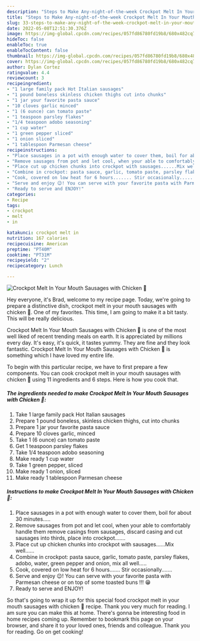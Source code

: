 ```yaml
---
description: "Steps to Make Any-night-of-the-week Crockpot Melt In Your Mouth Sausages with Chicken 🐔"
title: "Steps to Make Any-night-of-the-week Crockpot Melt In Your Mouth Sausages with Chicken 🐔"
slug: 33-steps-to-make-any-night-of-the-week-crockpot-melt-in-your-mouth-sausages-with-chicken
date: 2022-05-08T12:51:30.376Z
image: https://img-global.cpcdn.com/recipes/057fd86780fd19b8/680x482cq70/crockpot-melt-in-your-mouth-sausages-with-chicken-recipe-main-photo.jpg
hideToc: false
enableToc: true
enableTocContent: false
thumbnail: https://img-global.cpcdn.com/recipes/057fd86780fd19b8/680x482cq70/crockpot-melt-in-your-mouth-sausages-with-chicken-recipe-main-photo.jpg
cover: https://img-global.cpcdn.com/recipes/057fd86780fd19b8/680x482cq70/crockpot-melt-in-your-mouth-sausages-with-chicken-recipe-main-photo.jpg
author: Dylan Cortez
ratingvalue: 4.4
reviewcount: 3
recipeingredient:
- "1 large family pack Hot Italian sausages"
- "1 pound boneless skinless chicken thighs cut into chunks"
- "1 jar your favorite pasta sauce"
- "10 cloves garlic minced"
- "1 (6 ounce) can tomato paste"
- "1 teaspoon parsley flakes"
- "1/4 teaspoon adobo seasoning"
- "1 cup water"
- "1 green pepper sliced"
- "1 onion sliced"
- "1 tablespoon Parmesan cheese"
recipeinstructions:
- "Place sausages in a pot with enough water to cover them, boil for about 30 minutes....."
- "Remove sausages from pot and let cool, when your able to comfortably handle them remove casings from sausages, discard casing and cut sausages into thirds, place into crockpot......."
- "Place cut up chicken chunks into crockpot with sausages......Mix well......"
- "Combine in crockpot: pasta sauce, garlic, tomato paste, parsley flakes, adobo, water, green pepper and onion, mix all well....."
- "Cook, covered on low heat for 6 hours....... Stir occasionally......."
- "Serve and enjoy 😉! You can serve with your favorite pasta with Parmesan cheese or on top of some toasted buns !!! 😁"
- "Ready to serve and ENJOY!"
categories:
- Recipe
tags:
- crockpot
- melt
- in

katakunci: crockpot melt in 
nutrition: 167 calories
recipecuisine: American
preptime: "PT40M"
cooktime: "PT31M"
recipeyield: "2"
recipecategory: Lunch

---
```



![Crockpot Melt In Your Mouth Sausages with Chicken 🐔](https://img-global.cpcdn.com/recipes/057fd86780fd19b8/680x482cq70/crockpot-melt-in-your-mouth-sausages-with-chicken-recipe-main-photo.jpg)

Hey everyone, it's Brad, welcome to my recipe page. Today, we're going to prepare a distinctive dish, crockpot melt in your mouth sausages with chicken 🐔. One of my favorites. This time, I am going to make it a bit tasty. This will be really delicious.

Crockpot Melt In Your Mouth Sausages with Chicken 🐔 is one of the most well liked of recent trending meals on earth. It is appreciated by millions every day. It's easy, it's quick, it tastes yummy. They are fine and they look fantastic. Crockpot Melt In Your Mouth Sausages with Chicken 🐔 is something which I have loved my entire life.




To begin with this particular recipe, we have to first prepare a few components. You can cook crockpot melt in your mouth sausages with chicken 🐔 using 11 ingredients and 6 steps. Here is how you cook that.

<!--inarticleads1-->

##### The ingredients needed to make Crockpot Melt In Your Mouth Sausages with Chicken 🐔:

1. Take 1 large family pack Hot Italian sausages
1. Prepare 1 pound boneless, skinless chicken thighs, cut into chunks
1. Prepare 1 jar your favorite pasta sauce
1. Prepare 10 cloves garlic, minced
1. Take 1 (6 ounce) can tomato paste
1. Get 1 teaspoon parsley flakes
1. Take 1/4 teaspoon adobo seasoning
1. Make ready 1 cup water
1. Take 1 green pepper, sliced
1. Make ready 1 onion, sliced
1. Make ready 1 tablespoon Parmesan cheese




<!--inarticleads2-->

##### Instructions to make Crockpot Melt In Your Mouth Sausages with Chicken 🐔:

1. Place sausages in a pot with enough water to cover them, boil for about 30 minutes.....
1. Remove sausages from pot and let cool, when your able to comfortably handle them remove casings from sausages, discard casing and cut sausages into thirds, place into crockpot.......
1. Place cut up chicken chunks into crockpot with sausages......Mix well......
1. Combine in crockpot: pasta sauce, garlic, tomato paste, parsley flakes, adobo, water, green pepper and onion, mix all well.....
1. Cook, covered on low heat for 6 hours....... Stir occasionally.......
1. Serve and enjoy 😉! You can serve with your favorite pasta with Parmesan cheese or on top of some toasted buns !!! 😁
1. Ready to serve and ENJOY!



So that's going to wrap it up for this special food crockpot melt in your mouth sausages with chicken 🐔 recipe. Thank you very much for reading. I am sure you can make this at home. There's gonna be interesting food in home recipes coming up. Remember to bookmark this page on your browser, and share it to your loved ones, friends and colleague. Thank you for reading. Go on get cooking!
